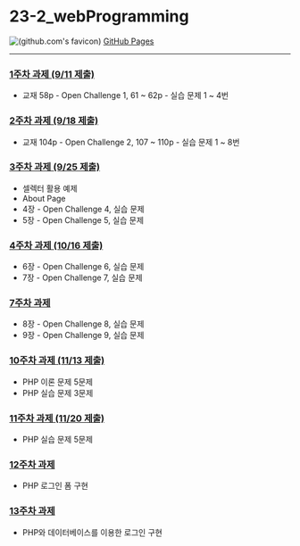 # 23-2_webProgramming
![(github.com's favicon)](https://www.google.com/s2/favicons?domain=github.com) [GitHub Pages](https://seoftbh.github.io/23-2_webProgramming/)

---

### [1주차 과제 (9/11 제출)](https://github.com/seoftbh/23-2_webProgramming/tree/main/week_01)
* 교재 58p - Open Challenge 1, 61 ~ 62p - 실습 문제 1 ~ 4번

### [2주차 과제 (9/18 제출)](https://github.com/seoftbh/23-2_webProgramming/tree/main/week_02)
* 교재 104p - Open Challenge 2, 107 ~ 110p - 실습 문제 1 ~ 8번

### [3주차 과제 (9/25 제출)](https://github.com/seoftbh/23-2_webProgramming/tree/main/week_03)
* 셀렉터 활용 예제
* About Page
* 4장 - Open Challenge 4, 실습 문제
* 5장 - Open Challenge 5, 실습 문제

### [4주차 과제 (10/16 제출)](https://github.com/seoftbh/23-2_webProgramming/tree/main/week_04)
* 6장 - Open Challenge 6, 실습 문제
* 7장 - Open Challenge 7, 실습 문제

### [7주차 과제](https://github.com/seoftbh/23-2_webProgramming/tree/main/week_07)
* 8장 - Open Challenge 8, 실습 문제
* 9장 - Open Challenge 9, 실습 문제

### [10주차 과제 (11/13 제출)](https://github.com/seoftbh/23-2_webProgramming/tree/main/week_10)
* PHP 이론 문제 5문제
* PHP 실습 문제 3문제

### [11주차 과제 (11/20 제출)](https://github.com/seoftbh/23-2_webProgramming/tree/main/week_11)
* PHP 실습 문제 5문제

### [12주차 과제](https://github.com/seoftbh/23-2_webProgramming/tree/main/week_12)
* PHP 로그인 폼 구현

### [13주차 과제](https://github.com/seoftbh/23-2_webProgramming/tree/main/week_13)
* PHP와 데이터베이스를 이용한 로그인 구현
